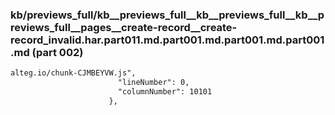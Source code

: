 ### kb/previews_full/kb__previews_full__kb__previews_full__kb__previews_full__pages__create-record__create-record_invalid.har.part011.md.part001.md.part001.md.part001.md (part 002)

```md
alteg.io/chunk-CJMBEYVW.js",
                        "lineNumber": 0,
                        "columnNumber": 10101
                      },
                 
```

```
